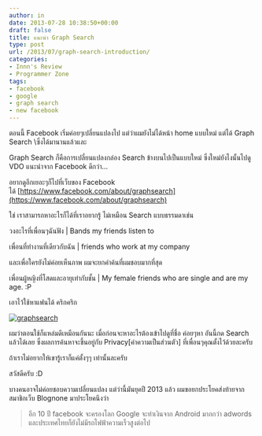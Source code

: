```yaml
---
author: in
date: 2013-07-28 10:38:50+00:00
draft: false
title: แนะนำ Graph Search
type: post
url: /2013/07/graph-search-introduction/
categories:
- Innn's Review
- Programmer Zone
tags:
- facebook
- google
- graph search
- new facebook
---
```


ตอนนี้ Facebook เริ่มค่อยๆเปลี่ยนแปลงไป แต่ว่าผมยังไม่ได้หน้า home แบบใหม่ แต่ได้ Graph Search \\ซึ่งได้มานานแล้วและ

Graph Search ก็คือการเปลี่ยนแปลงกล่อง Search ข้างบนไปเป็นแบบใหม่ ซึ่งใหม่ยังไงนั้นไปดู VDO แนะนำจาก Facebook ดีกว่า...



อยากดูอีกเยอะๆก็ไปที่เว็บของ Facebook ได้ [https://www.facebook.com/about/graphsearch](https://www.facebook.com/about/graphsearch)

ใช่ เราสามารถหาอะไรก็ได้ที่เราอยากรู้ ไม่เหมือน Search แบบธรรมดาเช่น

วงอะไรที่เพื่อนๆฉันฟัง | Bands my friends listen to

เพื่อนที่ทำงานที่เดียวกับฉัน | friends who work at my company

และเพื่อใครยังไม่ค่อยเห็นภาพ ผมจะยกคำค้นที่ผมชอบมากที่สุด

เพื่อนผู้หญิงที่โสดและอายุเท่ากับชั้น | My female friends who are single and are my age. :P

เอาไว้ใช้หาแฟนได้ คริกคริก

[![graphsearch](https://www.cyruszhang.com/wp-content/uploads/2013/07/graphsearch-1-1024x561.jpg)
](https://www.cyruszhang.com/wp-content/uploads/2013/07/graphsearch-1.jpg)

ผมว่าตอนใช้ก็แหล่มดีเหมือนกันนะ เมื่อก่อนจะหาอะไรต้องเข้าไปดูที่ชื่อ ค่อยๆหา อันนี้กด Search แล้วได้เลย ซึ่งผลการค้นหาจะขึ้นอยู่กับ Privacy[ค่าความเป็นส่วนตัว] ที่เพื่อนๆคุณตั้งไว้ด้วยละครับ

ถ้าเราไม่อยากให้เขารู้เราก็แค่ตั้งๆๆ เท่านั้นละครับ

สวัสดีครับ :D

บางคนอาจไม่ค่อยชอบความเปลี่ยนแปลง แต่ว่านี้มันยุคปี 2013 แล้ว ผมขอยกประโยคส่งท้ายจากสมาชิกเว็บ Blognone มาประโยคนึงว่า


<blockquote>อีก 10 ปี facebook จะครองโลก Google จะทำเงินจาก Android มากกว่า adwords และประเทศไทยก็ยังไม่มีรถไฟฟ้าความเร็วสูงต่อไป</blockquote>



